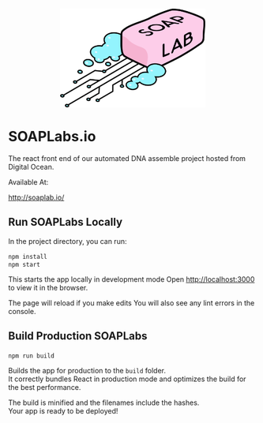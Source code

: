 <p align="center">
  <img src="https://github.com/Imperial-iGEM/igem_frontend/blob/master/public/ourlogo.png" height="200"/>
</p>

# SOAPLabs.io

The react front end of our automated DNA assemble project hosted from Digital Ocean.

Available At:

http://soaplab.io/

## Run SOAPLabs Locally

In the project directory, you can run:
```
npm install
npm start
```

This starts the app locally in development mode
Open [http://localhost:3000](http://localhost:3000) to view it in the browser.

The page will reload if you make edits
You will also see any lint errors in the console.

## Build Production SOAPLabs

`npm run build`

Builds the app for production to the `build` folder.<br />
It correctly bundles React in production mode and optimizes the build for the best performance.

The build is minified and the filenames include the hashes.<br />
Your app is ready to be deployed!
